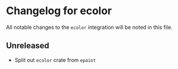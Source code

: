 # Changelog for ecolor
All notable changes to the `ecolor` integration will be noted in this file.


## Unreleased
* Split out `ecolor` crate from `epaint`
